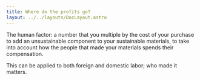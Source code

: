 ```yaml
---
title: Where do the profits go?
layout: ../../layouts/DocLayout.astro
---
```


The human factor: a number that you multiple by the cost of your purchase to add an unsustainable component to your sustainable materials, to take into account how the people that made your materials spends their compensation.

This can be applied to both foreign and domestic labor; who made it matters.
